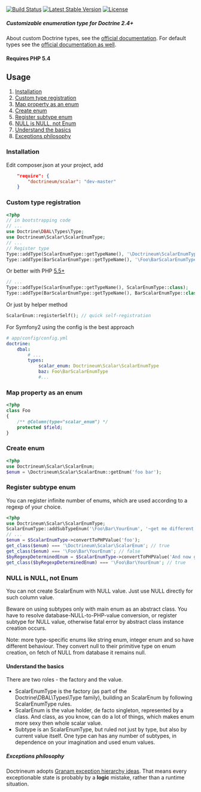 [![Build Status](https://travis-ci.org/jaroslavtyc/doctrineum-scalar.svg?branch=master)](https://travis-ci.org/jaroslavtyc/doctrineum-scalar)
[![Latest Stable Version](https://poser.pugx.org/doctrineum/scalar/v/stable.svg)](https://packagist.org/packages/doctrineum/scalar)
[![License](https://poser.pugx.org/doctrineum/scalar/license.svg)](http://en.wikipedia.org/wiki/MIT_License)

##### Customizable enumeration type for Doctrine 2.4+

About custom Doctrine types, see the [official documentation](http://doctrine-orm.readthedocs.org/en/latest/cookbook/custom-mapping-types.html).
For default types see the [official documentation as well](http://doctrine-dbal.readthedocs.org/en/latest/reference/types.html).

#### Requires PHP 5.4

## <span id="usage">Usage</span>
1. [Installation](#installation)
2. [Custom type registration](#custom-type-registration)
3. [Map property as an enum](#map-property-as-an-enum)
4. [Create enum](#create-enum)
5. [Register subtype enum](#register-subtype-enum)
6. [NULL is NULL, not Enum](#null-is-null-not-enum)
7. [Understand the basics](#understand-the-basics)
8. [Exceptions philosophy](#exceptions-philosophy)

### <span id="installation">Installation</span>
Edit composer.json at your project, add
```json
    "require": {
        "doctrineum/scalar": "dev-master"
    }
```

### Custom type registration

```php
<?php
// in bootstrapping code
// ...
use Doctrine\DBAL\Types\Type;
use Doctrineum\Scalar\ScalarEnumType;
// ...
// Register type
Type::addType(ScalarEnumType::getTypeName(), '\Doctrineum\ScalarEnumType');
Type::addType(BarScalarEnumType::getTypeName(), '\Foo\BarScalarEnumType');
```

Or better with PHP [5.5+](http://php.net/manual/en/language.oop5.basic.php#language.oop5.basic.class.class)
```php
// ...
Type::addType(ScalarEnumType::getTypeName(), ScalarEnumType::class);
Type::addType(BarScalarEnumType::getTypeName(), BarScalarEnumType::class);
```

Or just by helper method
```php
ScalarEnum::registerSelf(); // quick self-registration
```

For Symfony2 using the config is the best approach
```yaml
# app/config/config.yml
doctrine:
    dbal:
        # ...
        types:
            scalar_enum: Doctrineum\Scalar\ScalarEnumType
            baz: Foo\BarScalarEnumType
            #...
```

### Map property as an enum
```php
<?php
class Foo
{
    /** @Column(type="scalar_enum") */
    protected $field;
}
```

### Create enum
```php
<?php
use Doctrineum\Scalar\ScalarEnum;
$enum = \Doctrineum\Scalar\ScalarEnum::getEnum('foo bar');
```

### Register subtype enum
You can register infinite number of enums, which are used according to a regexp of your choice.
```php
<?php
use Doctrineum\Scalar\ScalarEnumType;
ScalarEnumType::addSubTypeEnum('\Foo\Bar\YourEnum', '~get me different enum for this value~');
// ...
$enum = $ScalarEnumType->convertToPHPValue('foo');
get_class($enum) === '\Doctrineum\Scalar\ScalarEnum'; // true
get_class($enum) === '\Foo\Bar\YourEnum'; // false
$byRegexpDeterminedEnum = $ScalarEnumType->convertToPHPValue('And now get me different enum for this value.');
get_class($byRegexpDeterminedEnum) === '\Foo\Bar\YourEnum'; // true
```

### NULL is NULL, not Enum
You can not create ScalarEnum with NULL value. Just use NULL directly for such column value.

Beware on using subtypes only with main enum as an abstract class. You have to resolve database-NULL-to-PHP-value conversion,
or register subtype for NULL value, otherwise fatal error by abstract class instance creation occurs.

Note: more type-specific enums like string enum, integer enum and so have different behaviour.
They convert null to their primitive type on enum creation, on fetch of NULL from database it remains null.

#### Understand the basics
There are two roles - the factory and the value.

 - ScalarEnumType is the factory (as part of the Doctrine\DBAL\Types\Type family), building an ScalarEnum by following ScalarEnumType rules.
 - ScalarEnum is the value holder, de facto singleton, represented by a class. And class, as you know, can do a lot of things, which makes enum more sexy then whole scalar value.
 - Subtype is an ScalarEnumType, but ruled not just by type, but also by current value itself. One type can has any number of subtypes, in dependence on your imagination and used enum values.

##### Exceptions philosophy
Doctrineum adopts [Granam exception hierarchy ideas](https://github.com/jaroslavtyc/granam-exception-hierarchy).
That means every exceptionable state is probably by a **logic** mistake, rather than a runtime situation.
